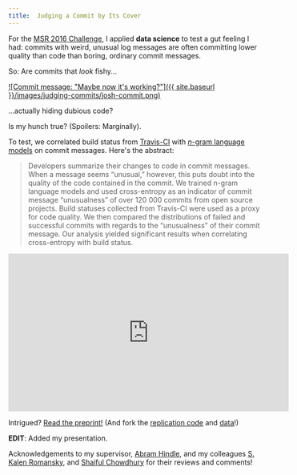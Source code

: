 ```yaml
---
title:  Judging a Commit by Its Cover
---
```


For the [MSR 2016 Challenge][msr], I applied **data science** to test
a gut feeling I had: commits with weird, unusual log messages are often
committing lower quality than code than boring, ordinary commit messages.

So: Are commits that *look* fishy...

[![Commit message: "Maybe now it's working?"]({{ site.baseurl }}/images/judging-commits/josh-commit.png)][commit]

...actually hiding dubious code?

Is my hunch true? (Spoilers: <span class="spoliers">Marginally</span>).

To test, we correlated build status from [Travis-CI][travis] with [*n*-gram
language models][n-grams] on commit messages. Here's the abstract:

> Developers summarize their changes to code in commit messages. When a message seems “unusual,” however, this puts doubt into the quality of the code contained in the commit. We trained
> n-gram language models and used cross-entropy as an indicator of commit message “unusualness” of over 120 000 commits from open source projects. Build statuses collected from Travis-CI were used as a proxy for code quality. We then compared the distributions of failed and successful commits with regards to the “unusualness” of their commit message. Our analysis yielded significant results when correlating cross-entropy with build status.

<iframe width="560" height="315"
src="https://www.youtube.com/embed/UPQlIbwksgw" frameborder="0"
allowfullscreen></iframe>

Intrigued? [Read the preprint!][preprint] (And fork the [replication
code][code] and [data][data]!)

**EDIT**: Added my presentation.

Acknowledgements to my supervisor, [Abram Hindle], and my colleagues [S.
Kalen Romansky][kalen], and [Shaiful Chowdhury][shaiful] for their
reviews and comments!

[msr]: http://2016.msrconf.org/#/challenge
[commit]: https://github.com/orezpraw/unnaturalcode/commit/7c15e369fe58b1537141eb31f28f549a01d10380
[preprint]: https://peerj.com/preprints/1771/?td=bl
[travis]: https://travis-ci.org/
[Abram Hindle]: http://softwareprocess.es
[kalen]: http://dl.acm.org/author_page.cfm?id=88158695357&coll=DL&dl=ACM&trk=0&cfid=583931408&cftoken=65482945
[shaiful]: https://sites.google.com/site/shaifulhome/home
[code]: https://github.com/eddieantonio/judging-commits
[data]: https://drive.google.com/open?id=0ByMXxDHxG3WSbzEtc1BoTk1NcTA
[n-grams]: https://en.wikipedia.org/wiki/N-gram#n-gram_models
